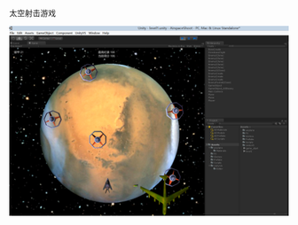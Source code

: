 太空射击游戏

![image](https://raw.githubusercontent.com/guoming0000/Unity3D/master/Learning/AirspaceShoot/IntroducePhoto/QQ%E6%88%AA%E5%9B%BE20140605182727.png)

